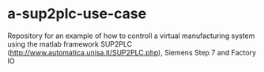 # a-sup2plc-use-case

Repository for an example of how to controll a virtual manufacturing system using the matlab framework SUP2PLC (http://www.automatica.unisa.it/SUP2PLC.php), Siemens Step 7 and Factory IO
